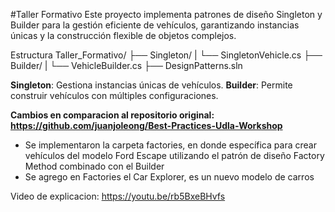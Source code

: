 #Taller Formativo
Este proyecto implementa patrones de diseño Singleton y Builder para la gestión eficiente de vehículos, garantizando instancias únicas y la construcción flexible de objetos complejos.

Estructura
Taller_Formativo/
├── Singleton/
|      └── SingletonVehicle.cs
├── Builder/
|     └── VehicleBuilder.cs
├── DesignPatterns.sln


**Singleton**: Gestiona instancias únicas de vehículos.
**Builder**: Permite construir vehículos con múltiples configuraciones.

**Cambios en comparacion al repositorio original: https://github.com/juanjoleong/Best-Practices-Udla-Workshop**
- Se implementaron la carpeta factories, en donde específica para crear vehículos del modelo Ford Escape utilizando el patrón de diseño Factory Method combinado con el Builder
- Se agrego en Factories el Car Explorer, es un nuevo modelo de carros

Video de explicacion: https://youtu.be/rb5BxeBHvfs


